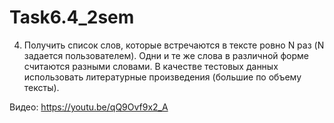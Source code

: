 # Task6.4_2sem
4. Получить список слов, которые встречаются в тексте ровно N раз (N задается пользователем). Одни и те же слова в различной форме считаются разными словами. В качестве тестовых данных использовать литературные произведения (большие по объему тексты).

Видео: https://youtu.be/qQ9Ovf9x2_A
